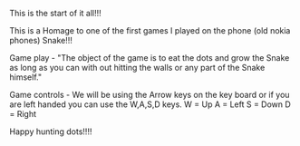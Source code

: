 This is the start of it all!!!

This is a Homage to one of the first games I played on the phone (old nokia phones) Snake!!!

Game play - "The object of the game is to eat the dots and grow the Snake as long as you can with out hitting the walls or any part of the Snake himself."

Game controls -
We will be using the Arrow keys on the key board or if you are left handed you can use the W,A,S,D keys.
W = Up
A = Left
S = Down
D = Right

Happy hunting dots!!!!